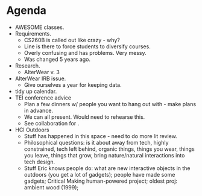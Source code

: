 # Agenda
- AWESOME classes.
- Requirements.
  - CS260B is called out like crazy - why?
  - Line is there to force students to diversify courses. 
  - Overly confusing and has problems. Very messy.
  - Was changed 5 years ago. 
- Research.
  - AlterWear v. 3
- AlterWear IRB issue.
  - Give ourselves a year for keeping data.
- tidy up calendar.
- TEI conference advice
  - Plan a few dinners w/ people you want to hang out with - make plans in advance.
  - We can all present. Would need to rehearse this.
  - See collaboration for .
- HCI Outdoors
  - Stuff has happened in this space - need to do more lit review.
  - Philosophical questions: is it about away from tech, highly constrained, tech left behind, organic things, things you wear, things you leave, things that grow, bring nature/natural interactions into tech design.
  - Stuff Eric knows people do: what are new interactive objects in the outdoors (you get a lot of gadgets); people have made some gadgets; Critical Making human-powered project; oldest proj: ambient wood (1999); 
